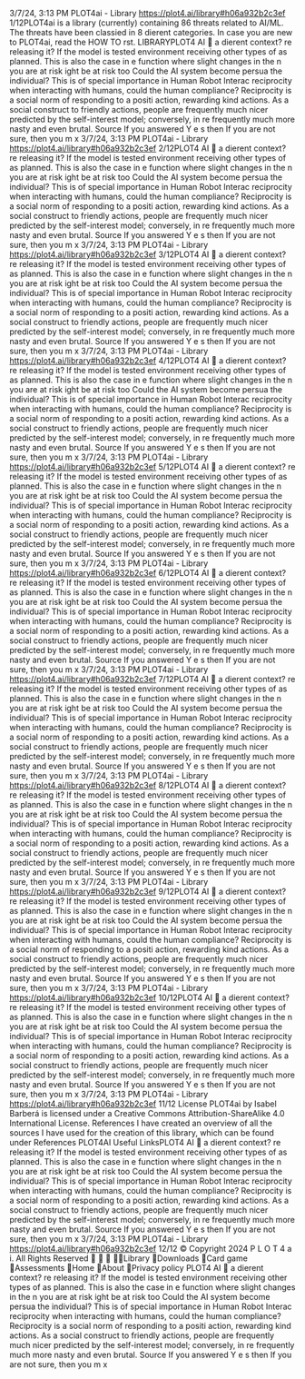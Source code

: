 3/7/24, 3:13 PM PLOT4ai - Library
https://plot4.ai/library#h06a932b2c3ef 1/12PLOT4ai is a library (currently) containing 86 threats related to
AI/ML. The threats have been classi ed in 8 di erent categories.
In case you are new to PLOT4ai, read the HOW TO  rst.
LIBRARYPLOT4
AI 
a di erent context?
re releasing it? If the model is tested
 environment receiving other types of
 as planned. This is also the case in
 e function where slight changes in the
n you are at risk
 ight be at risk too
Could the AI system become persua
the individual?
This is of special importance in Human Robot Interac
reciprocity when interacting with humans, could the
human compliance?
Reciprocity is a social norm of responding to a positi
action, rewarding kind actions. As a social construct
to friendly actions, people are frequently much nicer
predicted by the self-interest model; conversely, in re
frequently much more nasty and even brutal. Source
If you answered Y e s then
If you are not sure, then you m
x
3/7/24, 3:13 PM PLOT4ai - Library
https://plot4.ai/library#h06a932b2c3ef 2/12PLOT4
AI 
a di erent context?
re releasing it? If the model is tested
 environment receiving other types of
 as planned. This is also the case in
 e function where slight changes in the
n you are at risk
 ight be at risk too
Could the AI system become persua
the individual?
This is of special importance in Human Robot Interac
reciprocity when interacting with humans, could the
human compliance?
Reciprocity is a social norm of responding to a positi
action, rewarding kind actions. As a social construct
to friendly actions, people are frequently much nicer
predicted by the self-interest model; conversely, in re
frequently much more nasty and even brutal. Source
If you answered Y e s then
If you are not sure, then you m
x
3/7/24, 3:13 PM PLOT4ai - Library
https://plot4.ai/library#h06a932b2c3ef 3/12PLOT4
AI 
a di erent context?
re releasing it? If the model is tested
 environment receiving other types of
 as planned. This is also the case in
 e function where slight changes in the
n you are at risk
 ight be at risk too
Could the AI system become persua
the individual?
This is of special importance in Human Robot Interac
reciprocity when interacting with humans, could the
human compliance?
Reciprocity is a social norm of responding to a positi
action, rewarding kind actions. As a social construct
to friendly actions, people are frequently much nicer
predicted by the self-interest model; conversely, in re
frequently much more nasty and even brutal. Source
If you answered Y e s then
If you are not sure, then you m
x
3/7/24, 3:13 PM PLOT4ai - Library
https://plot4.ai/library#h06a932b2c3ef 4/12PLOT4
AI 
a di erent context?
re releasing it? If the model is tested
 environment receiving other types of
 as planned. This is also the case in
 e function where slight changes in the
n you are at risk
 ight be at risk too
Could the AI system become persua
the individual?
This is of special importance in Human Robot Interac
reciprocity when interacting with humans, could the
human compliance?
Reciprocity is a social norm of responding to a positi
action, rewarding kind actions. As a social construct
to friendly actions, people are frequently much nicer
predicted by the self-interest model; conversely, in re
frequently much more nasty and even brutal. Source
If you answered Y e s then
If you are not sure, then you m
x
3/7/24, 3:13 PM PLOT4ai - Library
https://plot4.ai/library#h06a932b2c3ef 5/12PLOT4
AI 
a di erent context?
re releasing it? If the model is tested
 environment receiving other types of
 as planned. This is also the case in
 e function where slight changes in the
n you are at risk
 ight be at risk too
Could the AI system become persua
the individual?
This is of special importance in Human Robot Interac
reciprocity when interacting with humans, could the
human compliance?
Reciprocity is a social norm of responding to a positi
action, rewarding kind actions. As a social construct
to friendly actions, people are frequently much nicer
predicted by the self-interest model; conversely, in re
frequently much more nasty and even brutal. Source
If you answered Y e s then
If you are not sure, then you m
x
3/7/24, 3:13 PM PLOT4ai - Library
https://plot4.ai/library#h06a932b2c3ef 6/12PLOT4
AI 
a di erent context?
re releasing it? If the model is tested
 environment receiving other types of
 as planned. This is also the case in
 e function where slight changes in the
n you are at risk
 ight be at risk too
Could the AI system become persua
the individual?
This is of special importance in Human Robot Interac
reciprocity when interacting with humans, could the
human compliance?
Reciprocity is a social norm of responding to a positi
action, rewarding kind actions. As a social construct
to friendly actions, people are frequently much nicer
predicted by the self-interest model; conversely, in re
frequently much more nasty and even brutal. Source
If you answered Y e s then
If you are not sure, then you m
x
3/7/24, 3:13 PM PLOT4ai - Library
https://plot4.ai/library#h06a932b2c3ef 7/12PLOT4
AI 
a di erent context?
re releasing it? If the model is tested
 environment receiving other types of
 as planned. This is also the case in
 e function where slight changes in the
n you are at risk
 ight be at risk too
Could the AI system become persua
the individual?
This is of special importance in Human Robot Interac
reciprocity when interacting with humans, could the
human compliance?
Reciprocity is a social norm of responding to a positi
action, rewarding kind actions. As a social construct
to friendly actions, people are frequently much nicer
predicted by the self-interest model; conversely, in re
frequently much more nasty and even brutal. Source
If you answered Y e s then
If you are not sure, then you m
x
3/7/24, 3:13 PM PLOT4ai - Library
https://plot4.ai/library#h06a932b2c3ef 8/12PLOT4
AI 
a di erent context?
re releasing it? If the model is tested
 environment receiving other types of
 as planned. This is also the case in
 e function where slight changes in the
n you are at risk
 ight be at risk too
Could the AI system become persua
the individual?
This is of special importance in Human Robot Interac
reciprocity when interacting with humans, could the
human compliance?
Reciprocity is a social norm of responding to a positi
action, rewarding kind actions. As a social construct
to friendly actions, people are frequently much nicer
predicted by the self-interest model; conversely, in re
frequently much more nasty and even brutal. Source
If you answered Y e s then
If you are not sure, then you m
x
3/7/24, 3:13 PM PLOT4ai - Library
https://plot4.ai/library#h06a932b2c3ef 9/12PLOT4
AI 
a di erent context?
re releasing it? If the model is tested
 environment receiving other types of
 as planned. This is also the case in
 e function where slight changes in the
n you are at risk
 ight be at risk too
Could the AI system become persua
the individual?
This is of special importance in Human Robot Interac
reciprocity when interacting with humans, could the
human compliance?
Reciprocity is a social norm of responding to a positi
action, rewarding kind actions. As a social construct
to friendly actions, people are frequently much nicer
predicted by the self-interest model; conversely, in re
frequently much more nasty and even brutal. Source
If you answered Y e s then
If you are not sure, then you m
x
3/7/24, 3:13 PM PLOT4ai - Library
https://plot4.ai/library#h06a932b2c3ef 10/12PLOT4
AI 
a di erent context?
re releasing it? If the model is tested
 environment receiving other types of
 as planned. This is also the case in
 e function where slight changes in the
n you are at risk
 ight be at risk too
Could the AI system become persua
the individual?
This is of special importance in Human Robot Interac
reciprocity when interacting with humans, could the
human compliance?
Reciprocity is a social norm of responding to a positi
action, rewarding kind actions. As a social construct
to friendly actions, people are frequently much nicer
predicted by the self-interest model; conversely, in re
frequently much more nasty and even brutal. Source
If you answered Y e s then
If you are not sure, then you m
x
3/7/24, 3:13 PM PLOT4ai - Library
https://plot4.ai/library#h06a932b2c3ef 11/12
License
PLOT4ai by Isabel Barberá is licensed under a Creative Commons
Attribution-ShareAlike 4.0 International License.
References
I have created an overview of all the sources I have used for the
creation of this library, which can be found under References
PLOT4AI
Useful LinksPLOT4
AI 
a di erent context?
re releasing it? If the model is tested
 environment receiving other types of
 as planned. This is also the case in
 e function where slight changes in the
n you are at risk
 ight be at risk too
Could the AI system become persua
the individual?
This is of special importance in Human Robot Interac
reciprocity when interacting with humans, could the
human compliance?
Reciprocity is a social norm of responding to a positi
action, rewarding kind actions. As a social construct
to friendly actions, people are frequently much nicer
predicted by the self-interest model; conversely, in re
frequently much more nasty and even brutal. Source
If you answered Y e s then
If you are not sure, then you m
x
3/7/24, 3:13 PM PLOT4ai - Library
https://plot4.ai/library#h06a932b2c3ef 12/12
© Copyright 2024 P L O T 4 a i. All Rights Reserved
   Library
Downloads
Card game
Assessments
Home
About
Privacy policy PLOT4
AI 
a di erent context?
re releasing it? If the model is tested
 environment receiving other types of
 as planned. This is also the case in
 e function where slight changes in the
n you are at risk
 ight be at risk too
Could the AI system become persua
the individual?
This is of special importance in Human Robot Interac
reciprocity when interacting with humans, could the
human compliance?
Reciprocity is a social norm of responding to a positi
action, rewarding kind actions. As a social construct
to friendly actions, people are frequently much nicer
predicted by the self-interest model; conversely, in re
frequently much more nasty and even brutal. Source
If you answered Y e s then
If you are not sure, then you m
x
